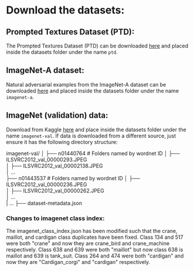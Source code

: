 # Download the datasets:

## Prompted Textures Dataset (PTD):

The Prompted Textures Dataset (PTD) can be downloaded [here](https://zenodo.org/records/14199831) and placed inside the datasets folder under the name `ptd`.

## ImageNet-A dataset:

Natural adversarial examples from the ImageNet-A dataset can be downloaded [here](https://github.com/hendrycks/natural-adv-examples) and placed inside the datasets folder under the name `imagenet-a`.

## ImageNet (validation) data:
Download from Kaggle [here](https://www.kaggle.com/datasets/titericz/imagenet1k-val) and place inside the datasets folder under the name `imagenet-val`. If data is downloaded from a different source, just ensure it has the following directory structure:

imagenet-val/
│
├── n01440764                     # Folders named by wordnet ID
│   ├── ILSVRC2012_val_00000293.JPEG                 
│   ├── ILSVRC2012_val_00002138.JPEG            
│   ...           
├── n01443537                     # Folders named by wordnet ID
│   ├── ILSVRC2012_val_00000236.JPEG                 
│   ├── ILSVRC2012_val_00000262.JPEG            
│   ...   
| ...
├── dataset-metadata.json

### Changes to imagenet class index:

The imagenet_class_index.json has been modified such that the crane, maillot, and cardigan class duplicates have been fixed. Class 134 and 517 were both "crane" and now they are crane_bird and crane_machine respectively. Class 638 and 639 were both "maillot" but now class 638 is maillot and 639 is tank_suit. Class 264 and 474 were both "cardigan" and now they are "Cardigan_corgi" and "cardigan" respectively.